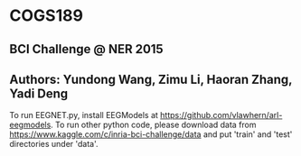 # COGS189
## BCI Challenge @ NER 2015
## Authors: Yundong Wang, Zimu Li, Haoran Zhang, Yadi Deng

To run EEGNET.py, install EEGModels at https://github.com/vlawhern/arl-eegmodels.
To run other python code, please download data from https://www.kaggle.com/c/inria-bci-challenge/data and put 'train' and 'test' directories under 'data'. 
